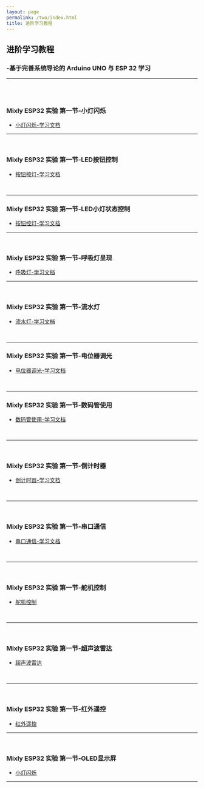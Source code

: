 ```yaml
---
layout: page
permalink: /two/index.html
title: 进阶学习教程
---
```



## 进阶学习教程
### -基于完善系统导论的 Arduino UNO 与 ESP 32 学习
---
<br>
<br>

### Mixly ESP32 实验 第一节-小灯闪烁

- [小灯闪烁-学习文档](blogs/2.MD/1小灯闪烁-学习文档.md)


---
<br>

### Mixly ESP32 实验 第一节-LED按钮控制

- [按钮按灯-学习文档](blogs/2.MD/2按钮按灯-学习文档.md)

<br>

---

### Mixly ESP32 实验 第一节-LED小灯状态控制

- [按钮控灯-学习文档](blogs/2.MD/3按钮控灯-学习文档.md)


---
<br>

### Mixly ESP32 实验 第一节-呼吸灯呈现

- [呼吸灯-学习文档](blogs/2.MD/4呼吸灯-学习文档.md)


---
<br>

### Mixly ESP32 实验 第一节-流水灯

- [流水灯-学习文档](blogs/2.MD/5流水灯-学习文档.md)

<br>

---

### Mixly ESP32 实验 第一节-电位器调光

- [电位器调光-学习文档](blogs/2.MD/6电位器调光-学习文档.md)

<br>

---

### Mixly ESP32 实验 第一节-数码管使用

- [数码管使用-学习文档](blogs/2.MD/7数码管使用-学习文档.md)

<br>

---
<br>

### Mixly ESP32 实验 第一节-倒计时器

- [倒计时器-学习文档](blogs/2.MD/8倒计时器-学习文档.md)

<br>

---
<br>

### Mixly ESP32 实验 第一节-串口通信

- [串口通信-学习文档](blogs/2.MD/9串口通信-学习文档.md)

<br>

---
<br>

### Mixly ESP32 实验 第一节-舵机控制

- [舵机控制](blogs/2.MD/10舵机控制-学习文档.md)

<br>

---
<br>

### Mixly ESP32 实验 第一节-超声波雷达

- [超声波雷达](blogs/2.MD/11超声波雷达-学习文档.md)

<br>

---
<br>

### Mixly ESP32 实验 第一节-红外遥控

- [红外遥控](blogs/2.MD/12红外遥控-学习文档.md)



---
<br>

### Mixly ESP32 实验 第一节-OLED显示屏

- [小灯闪烁](blogs/2.MD/1小灯闪烁-学习文档.md)



---
<br>


<br>
